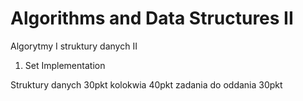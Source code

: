 # Algorithms and Data Structures II
Algorytmy I struktury danych II


1) Set Implementation 



Struktury danych 30pkt
kolokwia 40pkt
zadania do oddania 30pkt
